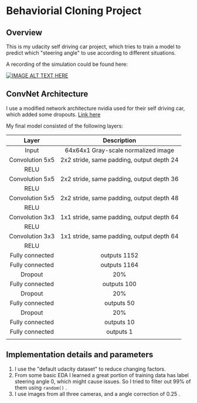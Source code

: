 # Behaviorial Cloning Project

Overview
---
This is my udacity self driving car project, which tries to train a model to predict which "steering angle" to use according to different situations.

A recording of the simulation could be found here:

[![IMAGE ALT TEXT HERE](https://img.youtube.com/vi/O4reOzBoT5M/0.jpg)](https://www.youtube.com/watch?v=O4reOzBoT5M)


ConvNet Architecture
---
I use a modified network architecture nvidia used for their self driving car, which added some dropouts.
[Link here](https://devblogs.nvidia.com/parallelforall/deep-learning-self-driving-cars/)

My final model consisted of the following layers:

| Layer             		|     Description	        					| 
|:---------------------:|:---------------------------------------------:| 
| Input         	    	| 64x64x1 Gray-scale normalized image   				| 
| Convolution 5x5     	| 2x2 stride, same padding, output depth 24            |
| RELU		        			|												|
| Convolution 5x5	      | 2x2 stride, same padding, output depth 36|
| RELU			        		|												|
| Convolution 5x5	      | 2x2 stride, same padding, output depth 48|
| RELU			        		|												|
| Convolution 3x3	      | 1x1 stride, same padding, output depth 64|
| RELU			        		|												|
| Convolution 3x3	      | 1x1 stride, same padding, output depth 64|
| RELU			        		|												|
| Fully connected		| outputs 1152       							|
| Fully connected		| outputs 1164       							|
| Dropout				| 20% 											|
| Fully connected		| outputs 100       							|
| Dropout				| 20% 											|
| Fully connected		| outputs 50       							|
| Dropout				| 20% 											|
| Fully connected		| outputs 10       							|
| Fully connected		| outputs 1       							|
|						|												|
 



Implementation details and parameters
---
1. I use the "default udacity dataset" to reduce changing factors.
2. From some basic EDA I learned a great portion of training data has label steering angle 0, which might cause issues. So I tried to filter out 99% of them using ```random()``` .
3. I use images from all three cameras, and a angle correction of 0.25 .


